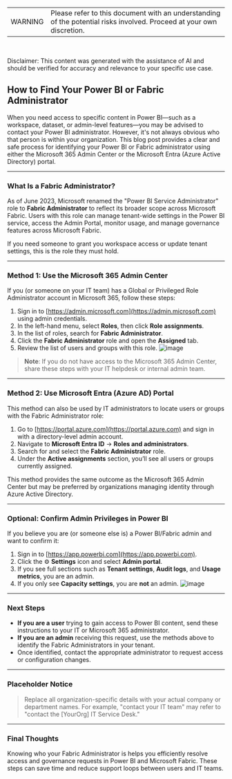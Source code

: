 <br><table><td>WARNING</td><td>Please refer to this document with an understanding of the potential risks involved. Proceed at your own discretion.</td></table><br>

Disclaimer: This content was generated with the assistance of AI and should be verified for accuracy and relevance to your specific use case.

## How to Find Your Power BI or Fabric Administrator

When you need access to specific content in Power BI—such as a workspace, dataset, or admin-level features—you may be advised to contact your Power BI administrator. However, it's not always obvious who that person is within your organization. This blog post provides a clear and safe process for identifying your Power BI or Fabric administrator using either the Microsoft 365 Admin Center or the Microsoft Entra (Azure Active Directory) portal.

---

### What Is a Fabric Administrator?

As of June 2023, Microsoft renamed the "Power BI Service Administrator" role to **Fabric Administrator** to reflect its broader scope across Microsoft Fabric. Users with this role can manage tenant-wide settings in the Power BI service, access the Admin Portal, monitor usage, and manage governance features across Microsoft Fabric.

If you need someone to grant you workspace access or update tenant settings, this is the role they must hold.

---

### Method 1: Use the Microsoft 365 Admin Center

If you (or someone on your IT team) has a Global or Privileged Role Administrator account in Microsoft 365, follow these steps:

1. Sign in to [https://admin.microsoft.com](https://admin.microsoft.com) using admin credentials.
2. In the left-hand menu, select **Roles**, then click **Role assignments**.
3. In the list of roles, search for **Fabric Administrator**.
4. Click the **Fabric Administrator** role and open the **Assigned** tab.
5. Review the list of users and groups with this role.
![image](https://github.com/user-attachments/assets/394604de-0718-438b-ad4c-d60fe906cd6d)

> **Note**: If you do not have access to the Microsoft 365 Admin Center, share these steps with your IT helpdesk or internal admin team.

---

### Method 2: Use Microsoft Entra (Azure AD) Portal

This method can also be used by IT administrators to locate users or groups with the Fabric Administrator role:

1. Go to [https://portal.azure.com](https://portal.azure.com) and sign in with a directory-level admin account.
2. Navigate to **Microsoft Entra ID** → **Roles and administrators**.
3. Search for and select the **Fabric Administrator** role.
4. Under the **Active assignments** section, you’ll see all users or groups currently assigned.

This method provides the same outcome as the Microsoft 365 Admin Center but may be preferred by organizations managing identity through Azure Active Directory.

---

### Optional: Confirm Admin Privileges in Power BI

If you believe you are (or someone else is) a Power BI/Fabric admin and want to confirm it:

1. Sign in to [https://app.powerbi.com](https://app.powerbi.com).
2. Click the ⚙️ **Settings** icon and select **Admin portal**.
3. If you see full sections such as **Tenant settings**, **Audit logs**, and **Usage metrics**, you are an admin.
4. If you only see **Capacity settings**, you are **not** an admin.
![image](https://github.com/user-attachments/assets/a9b1f885-6794-4eb3-a13b-205e007ee81f)

---

### Next Steps

- **If you are a user** trying to gain access to Power BI content, send these instructions to your IT or Microsoft 365 administrator.
- **If you are an admin** receiving this request, use the methods above to identify the Fabric Administrators in your tenant.
- Once identified, contact the appropriate administrator to request access or configuration changes.

---

### Placeholder Notice

> Replace all organization-specific details with your actual company or department names. For example, "contact your IT team" may refer to "contact the [YourOrg] IT Service Desk."

---

### Final Thoughts

Knowing who your Fabric Administrator is helps you efficiently resolve access and governance requests in Power BI and Microsoft Fabric. These steps can save time and reduce support loops between users and IT teams.

